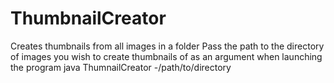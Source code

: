 # ThumbnailCreator
Creates thumbnails from all images in a folder
Pass the path to the directory of images you wish to create thumbnails of as an argument when launching the program
java ThumnailCreator -/path/to/directory
